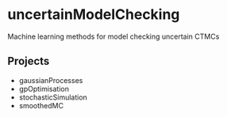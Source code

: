 # uncertainModelChecking
Machine learning methods for model checking uncertain CTMCs

## Projects
- gaussianProcesses
- gpOptimisation
- stochasticSimulation
- smoothedMC
